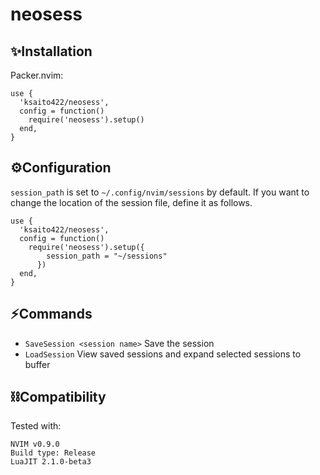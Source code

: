 # neosess

## ✨Installation

Packer.nvim:
```
use {
  'ksaito422/neosess',
  config = function()
    require('neosess').setup()
  end,
}
```

## ⚙️Configuration

`session_path` is set to `~/.config/nvim/sessions` by default.
If you want to change the location of the session file, define it as follows.
```
use {
  'ksaito422/neosess',
  config = function()
    require('neosess').setup({
        session_path = "~/sessions"
      })
  end,
}
```

## ⚡️Commands

- `SaveSession <session name>` Save the session
- `LoadSession` View saved sessions and expand selected sessions to buffer

## ⛓️Compatibility

Tested with:

```
NVIM v0.9.0
Build type: Release
LuaJIT 2.1.0-beta3 
```
